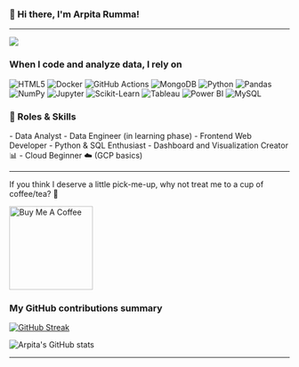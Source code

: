 ### 👋 Hi there, I'm Arpita Rumma!

---

![](https://komarev.com/ghpvc/?username=arpitarumma&color=9b59b6) <!-- Purple color -->

<h3>When I code and analyze data, I rely on</h3>
<p>
  <img alt="HTML5" src="https://img.shields.io/badge/-HTML5-E34F26?style=flat-square&logo=html5&logoColor=white" />
  <img alt="Docker" src="https://img.shields.io/badge/-Docker-46a2f1?style=flat-square&logo=docker&logoColor=white" />
  <img alt="GitHub Actions" src="https://img.shields.io/badge/-GitHub_Actions-2088FF?style=flat-square&logo=github-actions&logoColor=white" />
  <img alt="MongoDB" src="https://img.shields.io/badge/-MongoDB-13aa52?style=flat-square&logo=mongodb&logoColor=white" />
  
  <!-- Data Analytics Tools -->
  <img alt="Python" src="https://img.shields.io/badge/-Python-3776AB?style=flat-square&logo=python&logoColor=white" />
  <img alt="Pandas" src="https://img.shields.io/badge/-Pandas-150458?style=flat-square&logo=pandas&logoColor=white" />
  <img alt="NumPy" src="https://img.shields.io/badge/-NumPy-013243?style=flat-square&logo=numpy&logoColor=white" />
  <img alt="Jupyter" src="https://img.shields.io/badge/-Jupyter-F37626?style=flat-square&logo=jupyter&logoColor=white" />
  <img alt="Scikit-Learn" src="https://img.shields.io/badge/-Scikit--Learn-F7931E?style=flat-square&logo=scikit-learn&logoColor=white" />
  <img alt="Tableau" src="https://img.shields.io/badge/-Tableau-E97627?style=flat-square&logo=tableau&logoColor=white" />
  <img alt="Power BI" src="https://img.shields.io/badge/-PowerBI-F2C811?style=flat-square&logo=powerbi&logoColor=black" />
  <img alt="MySQL" src="https://img.shields.io/badge/-MySQL-4479A1?style=flat-square&logo=mysql&logoColor=white" />
</p>

<h3>🌟 Roles & Skills</h3>
- Data Analyst  
- Data Engineer (in learning phase)  
- Frontend Web Developer  
- Python & SQL Enthusiast  
- Dashboard and Visualization Creator 📊  
- Cloud Beginner ☁️ (GCP basics)

---

If you think I deserve a little pick-me-up, why not treat me to a cup of coffee/tea? 🥺

<a href="https://www.buymeacoffee.com/arpitarumma" target="_blank">
  <img src="https://cdn.buymeacoffee.com/buttons/v2/default-purple.png" alt="Buy Me A Coffee" width="150">
</a>

<h3>My GitHub contributions summary</h3>

[![GitHub Streak](https://github-readme-streak-stats.herokuapp.com?user=arpitarumma&theme=material-palenight&hide_border=false)](https://git.io/streak-stats)

![Arpita's GitHub stats](https://github-readme-stats.vercel.app/api?username=arpitarumma&hide_border=true&show_icons=true&bg_color=151515&title_color=9b59b6&icon_color=9b59b6&text_bold=false&text_color=9e9e9e)

---
